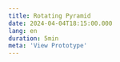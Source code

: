 ```yaml
---
title: Rotating Pyramid
date: 2024-04-04T18:15:00.000
lang: en
duration: 5min
meta: 'View Prototype'
---
```




<RotatingPyramid />
